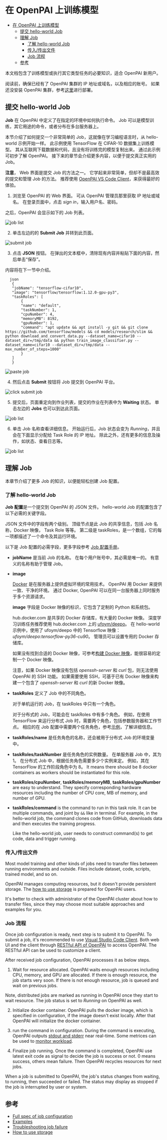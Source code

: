 <!--
  Copyright (c) Microsoft Corporation
  All rights reserved.

  MIT License

  Permission is hereby granted, free of charge, to any person obtaining a copy of this software and associated
  documentation files (the "Software"), to deal in the Software without restriction, including without limitation
  the rights to use, copy, modify, merge, publish, distribute, sublicense, and/or sell copies of the Software, and
  to permit persons to whom the Software is furnished to do so, subject to the following conditions:
  The above copyright notice and this permission notice shall be included in all copies or substantial portions of the Software.

  THE SOFTWARE IS PROVIDED *AS IS*, WITHOUT WARRANTY OF ANY KIND, EXPRESS OR IMPLIED, INCLUDING
  BUT NOT LIMITED TO THE WARRANTIES OF MERCHANTABILITY, FITNESS FOR A PARTICULAR PURPOSE AND
  NONINFRINGEMENT. IN NO EVENT SHALL THE AUTHORS OR COPYRIGHT HOLDERS BE LIABLE FOR ANY CLAIM,
  DAMAGES OR OTHER LIABILITY, WHETHER IN AN ACTION OF CONTRACT, TORT OR OTHERWISE, ARISING FROM,
  OUT OF OR IN CONNECTION WITH THE SOFTWARE OR THE USE OR OTHER DEALINGS IN THE SOFTWARE.
-->

# 在 OpenPAI 上训练模型

- [在 OpenPAI 上训练模型](#在-openpai-上训练模型) 
  - [提交 hello-world Job](#提交-hello-world-job)
  - [理解 Job](#理解-job) 
    - [了解 hello-world Job](#了解-hello-world-job)
    - [传入/传出文件](#传入传出文件)
    - [Job 流程](#job-流程)
  - [参考](#参考)

本文档包含了训练模型或执行其它类型任务的必要知识，适合 OpenPAI 新用户。

阅读前，确保已经有了 OpenPAI 集群的 IP 地址或域名，以及相应的账号。 如果还没安装 OpenPAI 集群，参考[这里](../../../README_zh_CN.md#部署)进行部署。

## 提交 hello-world Job

**Job** 在 OpenPAI 中定义了在指定的环境中如何执行命令。 Job 可以是模型训练，其它用途的命令，或者分布在多台服务器上。

本节介绍了如何提交一个非常简单的 Job，这就像在学习编程语言时，从 hello-world 示例开始一样。 此示例使用 TensorFlow 在 CIFAR-10 数据集上训练模型。 其从互联网下载数据和代码，且没有将训练完的模型复制出来。 通过此示例可初步了解 OpenPAI。 接下来的章节会介绍更多内容，以便于提交真正实用的 Job。

**注意**， Web 界面是提交 Job 的方法之一。 它学起来非常简单，但却不是最高效的提交和管理 Job 的方法。 推荐使用 [OpenPAI VS Code Client](../../contrib/pai_vscode/VSCodeExt.md)，来获得最好的体验。

1. 浏览至 OpenPAI 的 Web 界面。 可从 OpenPAI 管理员那里获取 IP 地址或域名。 在登录页面中，点击 *sign in*，输入用户名、密码。
  
  之后，OpenPAI 会显示如下的 Job 列表。
  
  ![job list](imgs/web_job_list.png)

2. 单击左边的的 **Submit Job** 并转到此页面。
  
  ![submit job](imgs/web_submit_job.png)

3. 点击 **JSON** 按钮。 在弹出的文本框中，清除现有内容并粘贴下面的内容，然后单击“保存”。
  
  内容将在下一节中介绍。
  
      json
       {
       "jobName": "tensorflow-cifar10",
       "image": "tensorflow/tensorflow:1.12.0-gpu-py3",
       "taskRoles": [
           {
           "name": "default",
           "taskNumber": 1,
           "cpuNumber": 4,
           "memoryMB": 8192,
           "gpuNumber": 1,
           "command": "apt update && apt install -y git && git clone https://github.com/tensorflow/models && cd models/research/slim && python download_and_convert_data.py --dataset_name=cifar10 --dataset_dir=/tmp/data && python train_image_classifier.py --dataset_name=cifar10 --dataset_dir=/tmp/data --max_number_of_steps=1000"
           }
       ]
       }
  
  ![paste job](imgs/web_paste_json.png)

4. 然后点击 **Submit** 按钮将 Job 提交到 OpenPAI 平台。
  
  ![click submit job](imgs/web_click_submit_job.png)

5. 提交后，页面重定向到作业列表，提交的作业在列表中为 **Waiting** 状态。 单击左边的 **Jobs** 也可以到达此页面。
  
  ![job list](imgs/web_job_list.png)

6. 单击 Job 名称查看详细信息。 开始运行后，Job 状态会变为 *Running*，并且会在下面显示分配给 Task Role 的 IP 地址。 除此之外，还有更多的信息及操作，如状态、查看日志等。
  
  ![job list](imgs/web_job_details.png)

## 理解 Job

本章节介绍了更多 Job 的知识，以便能轻松创建 Job 配置。

### 了解 hello-world Job

**Job 配置**是一个提交到 OpenPAI 的 JSON 文件。 hello-world Job 的配置包含了以下必需的关键字段。

JSON 文件中的字段有两个级别。 顶级节点是此 Job 的共享信息，包括 Job 名称，Docker 映像， Task Role 等等。 第二级是 taskRoles，是一个数组，它的每一项都描述了一个命令及其运行环境。

以下是 Job 配置的必需字段，更多字段参考 [Job 配置手册](../job_tutorial.md)。

- **jobName** 是当前 Job 的名称。 在每个用户账号中，其必需是唯一的。 有意义的名称有助于管理 Job。

- **image**
  
  [Docker](https://www.docker.com/why-docker) 是在服务器上提供虚拟环境的常用技术。 OpenPAI 用 Docker 来提供一致、干净的环境。 通过 Docker, OpenPAI 可以在同一台服务器上同时服务于多个资源请求。
  
  **image** 字段是 Docker 映像的标识，它包含了定制的 Python 和系统包。
  
  hub.docker.com 是共享的 Docker 存储库，有大量的 Docker 映像。 深度学习训练任务推荐使用 hub.docker.com 上的 [ufoym/deepo](https://hub.docker.com/r/ufoym/deepo)。 在 hello-world 示例中，使用了 ufoym/deepo 中的 Tensorflow 映像：*ufoym/deepo:tensorflow-py36-cu90*。 管理员可以设置专用的 Docker 存储库。
  
  如果没有找到合适的 Docker 映像，可参考[构建 Docker 映像](../job_docker_env.md)，能很容易的定制一个 Docker 映像。
  
  注意，如果 Docker 映像没有包括 *openssh-server* 和 *curl* 包，则无法使用 OpenPAI 的 SSH 功能。 如果需要使用 SSH，可基于已有 Docker 映像来构建一个包含了 *openssh-server* 和 *curl* 的新 Docker 映像。

- **taskRoles** 定义了 Job 中的不同角色。
  
  对于单机运行的 Job，在 taskRoles 中只有一个角色。
  
  对于分布式的 Job，可能会在 taskRoles 中有多个角色。 例如，在使用 TensorFlow 来运行分布式 Job 时，需要两个角色，包括参数服务器和工作节点。 相应的在 Job 配置中需要两个任务角色，参考[示例](../job_tutorial.md#a-complete-example)，了解详细信息。

- **taskRoles/name** 是任务角色的名称，还会被用于分布式 Job 的环境变量中。

- **taskRoles/taskNumber** 是任务角色的实例数量。 在单服务器 Job 中，其为 1。 在分布式 Job 中，根据任务角色需要多少个实例来定。 例如，其在 TensorFlow 的工作阶段角色中为 8。 It means there should be 8 docker containers as workers should be instantiated for this role.

- **taskRoles/cpuNumber**, **taskRoles/memoryMB**, **taskRoles/gpuNumber** are easy to understand. They specify corresponding hardware resources including the number of CPU core, MB of memory, and number of GPU.

- **taskRoles/command** is the command to run in this task role. It can be multiple commands, and joint by `&&` like in terminal. For example, in the hello-world job, the command clones code from GitHub, downloads data and then executes the training progress.
  
  Like the hello-world job, user needs to construct command(s) to get code, data and trigger running.

### 传入/传出文件

Most model training and other kinds of jobs need to transfer files between running environments and outside. Files include dataset, code, scripts, trained model, and so on.

OpenPAI manages computing resources, but it doesn't provide persistent storage. The [how to use storage](storage.md) is prepared for OpenPAI users.

It's better to check with administrator of the OpenPAI cluster about how to transfer files, since they may choose most suitable approaches and examples for you.

### Job 流程

Once job configuration is ready, next step is to submit it to OpenPAI. To submit a job, it's recommended to use [Visual Studio Code Client](../../contrib/pai_vscode/VSCodeExt.md). Both web UI and the client through [RESTful API of OpenPAI](../rest-server/API.md) to access OpenPAI. The RESTful API can be used to customize a client.

After received job configuration, OpenPAI processes it as below steps.

1. Wait for resource allocated. OpenPAI waits enough resources including CPU, memory, and GPU are allocated. If there is enough resource, the job starts very soon. If there is not enough resource, job is queued and wait on previous jobs.
  
  Note, distributed jobs are marked as running in OpenPAI once they start to wait resource. The job status is set to *Running* on OpenPAI as well.

2. Initialize docker container. OpenPAI pulls the docker image, which is specified in configuration, if the image doesn't exist locally. After that OpenPAI will initialize the docker container.

3. run the command in configuration. During the command is executing, OpenPAI outputs [stdout and stderr](troubleshooting_job.md) near real-time. Some metrices can be used to [monitor workload](troubleshooting_job.md#how-to-check-job-log).

4. Finalize job running. Once the command is completed, OpenPAI use latest exit code as signal to decide the job is success or not. 0 means success, others mean failure. Then OpenPAI recycles resources for next jobs.

When a job is submitted to OpenPAI, the job's status changes from waiting, to running, then succeeded or failed. The status may display as stopped if the job is interrupted by user or system.

## 参考

- [Full spec of job configuration](../job_tutorial.md)
- [Examples](../../../examples)
- [Troubleshooting job failure](troubleshooting_job.md)
- [How to use storage](storage.md)